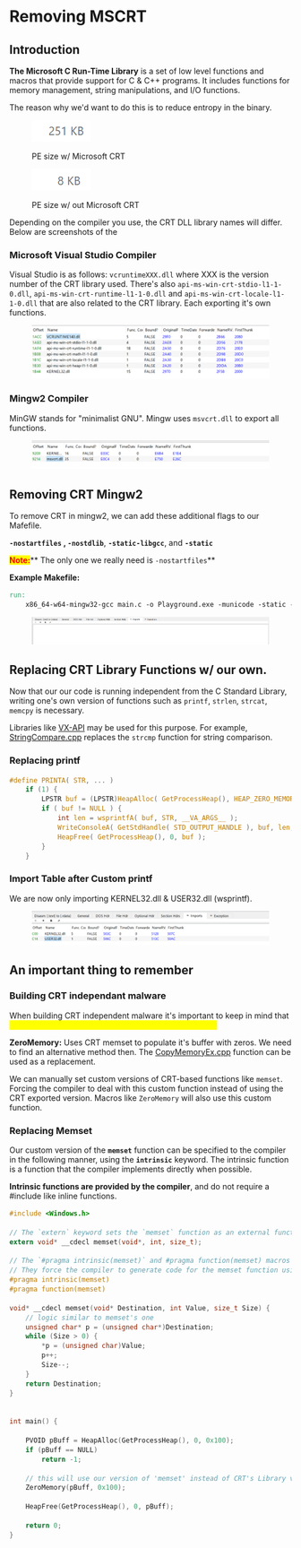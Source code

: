 # Removing MSCRT

## Introduction

**The Microsoft C Run-Time Library** is a set of low level functions and macros that provide support for C & C++ programs. It includes functions for memory management, string manipulations, and I/O functions.

The reason why we'd want to do this is to reduce entropy in the binary.&#x20;

<figure><img src="../../.gitbook/assets/image (33).png" alt=""><figcaption><p>PE size w/ Microsoft CRT</p></figcaption></figure>

<figure><img src="../../.gitbook/assets/image (32).png" alt=""><figcaption><p>PE size w/ out Microsoft CRT</p></figcaption></figure>

Depending on the compiler you use, the CRT DLL library names will differ. Below are screenshots of the&#x20;

### Microsoft Visual Studio Compiler

Visual Studio is as follows:  `vcruntimeXXX.dll` where XXX is the version number of the CRT library used. There's also `api-ms-win-crt-stdio-l1-1-0.dll`, `api-ms-win-crt-runtime-l1-1-0.dll` and `api-ms-win-crt-locale-l1-1-0.dll` that are also related to the CRT library. Each exporting it's own functions.

<figure><img src="../../.gitbook/assets/image (4).png" alt=""><figcaption></figcaption></figure>

### Mingw2 Compiler

MinGW stands for "minimalist GNU". Mingw uses `msvcrt.dll` to export all functions.

<figure><img src="../../.gitbook/assets/image (1) (1) (1) (1).png" alt=""><figcaption></figcaption></figure>



## Removing CRT Mingw2

To remove CRT in mingw2, we can add these additional flags to our Mafefile.

&#x20;**`-nostartfiles` , `-nostdlib`**, **`-static-libgcc`**, and **`-static`**

<mark style="color:red;">**Note:**</mark>** The only one we really need is `-nostartfiles`**

**Example Makefile:**

```makefile
run:
    x86_64-w64-mingw32-gcc main.c -o Playground.exe -municode -static -nostdlib -nostartfiles
```

<figure><img src="../../.gitbook/assets/image (3) (1).png" alt=""><figcaption></figcaption></figure>

## Replacing CRT Library Functions w/ our own.

Now that our our code is running independent from the C Standard Library, writing one's own version of functions such as `printf`, `strlen`, `strcat`, `memcpy` is necessary.&#x20;

Libraries like [VX-API](https://github.com/vxunderground/VX-API) may be used for this purpose. For example, [StringCompare.cpp](https://github.com/vxunderground/VX-API/blob/main/VX-API/StringCompare.cpp) replaces the `strcmp` function for string comparison.



### Replacing printf

```c
#define PRINTA( STR, ... )                                                                  \
    if (1) {                                                                                \
        LPSTR buf = (LPSTR)HeapAlloc( GetProcessHeap(), HEAP_ZERO_MEMORY, 1024 );           \
        if ( buf != NULL ) {                                                                \
            int len = wsprintfA( buf, STR, __VA_ARGS__ );                                   \
            WriteConsoleA( GetStdHandle( STD_OUTPUT_HANDLE ), buf, len, NULL, NULL );       \
            HeapFree( GetProcessHeap(), 0, buf );                                           \
        }                                                                                   \
    }  
```

### Import Table after Custom printf

We are now only importing KERNEL32.dll & USER32.dll (wsprintf).

<figure><img src="../../.gitbook/assets/image (31).png" alt=""><figcaption></figcaption></figure>



## An important thing to remember



### Building CRT independant malware

When building CRT independent malware it's important to keep in mind that <mark style="color:yellow;">**some functions and macros use CRT to perform tasks.**</mark>

**ZeroMemory:** Uses CRT memset to populate it's buffer with zeros. We need to find an alternative method then. The [CopyMemoryEx.cpp](https://github.com/vxunderground/VX-API/blob/main/VX-API/CopyMemoryEx.cpp) function can be used as a replacement.

We can manually set custom versions of CRT-based functions like `memset`. Forcing the compiler to deal with this custom function instead of using the CRT exported version. Macros like `ZeroMemory` will also use this custom function.



### Replacing Memset

Our custom version of the **`memset`** function can be specified to the compiler in the following manner, using the **`intrinsic`** keyword. The intrinsic function is a function that the compiler implements directly when possible.

**Intrinsic functions are provided by the compiler**, and do not require a #include like inline functions.

```c
#include <Windows.h>

// The `extern` keyword sets the `memset` function as an external function.
extern void* __cdecl memset(void*, int, size_t);

// The `#pragma intrinsic(memset)` and #pragma function(memset) macros are Microsoft-specific compiler instructions.
// They force the compiler to generate code for the memset function using a built-in intrinsic function.
#pragma intrinsic(memset)
#pragma function(memset)

void* __cdecl memset(void* Destination, int Value, size_t Size) {
	// logic similar to memset's one
	unsigned char* p = (unsigned char*)Destination;
	while (Size > 0) {
		*p = (unsigned char)Value;
		p++;
		Size--;
	}
	return Destination;
}


int main() {
	
	PVOID pBuff = HeapAlloc(GetProcessHeap(), 0, 0x100);
	if (pBuff == NULL)
		return -1;

    // this will use our version of 'memset' instead of CRT's Library version 
	ZeroMemory(pBuff, 0x100);

	HeapFree(GetProcessHeap(), 0, pBuff);

	return 0;
}
```
